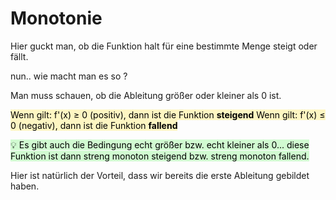 # Monotonie
    
Hier guckt man, ob die Funktion halt für eine bestimmte Menge steigt oder fällt.

nun.. wie macht man es so ?

Man muss schauen, ob die Ableitung größer oder kleiner als 0 ist.

<mark style="background: #FFF3A3A6;">Wenn gilt: f'(x) ≥ 0 (positiv), dann ist die Funktion **steigend**
Wenn gilt: f'(x) ≤ 0 (negativ), dann ist die Funktion **fallend**</mark> 

<mark style="background: #BBFABBA6;">💡 Es gibt auch die Bedingung echt größer bzw. echt kleiner als 0... diese Funktion ist dann streng monoton steigend bzw. streng monoton fallend.</mark> 

Hier ist natürlich der Vorteil, dass wir bereits die erste Ableitung gebildet haben.